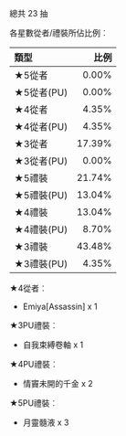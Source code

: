 總共 23 抽

各星數從者/禮裝所佔比例︰

| 類型        |   比例 |
| :---------- | -----: |
| ★5從者     |  0.00% |
| ★5從者(PU) |  0.00% |
| ★4從者     |  4.35% |
| ★4從者(PU) |  4.35% |
| ★3從者     | 17.39% |
| ★3從者(PU) |  0.00% |
| ★5禮裝     | 21.74% |
| ★5禮裝(PU) | 13.04% |
| ★4禮裝     | 13.04% |
| ★4禮裝(PU) |  8.70% |
| ★3禮裝     | 43.48% |
| ★3禮裝(PU) |  4.35% |

★4從者︰

* Emiya[Assassin] x 1

★3PU禮裝︰

* 自我束縛卷軸 x 1

★4PU禮裝︰

* 情竇未開的千金 x 2

★5PU禮裝︰

* 月靈髓液 x 3

